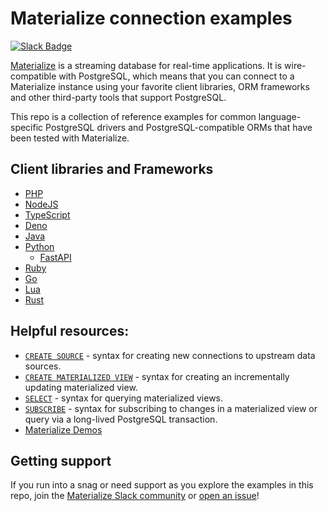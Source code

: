 # Materialize connection examples

[![Slack Badge](https://img.shields.io/badge/Join%20us%20on%20Slack!-blueviolet?style=flat&logo=slack&link=https://materialize.com/s/chat)](https://materialize.com/s/chat)

[Materialize](https://github.com/MaterializeInc/materialize) is a streaming database for real-time applications. It is wire-compatible with PostgreSQL, which means that you can connect to a Materialize instance using your favorite client libraries, ORM frameworks and other third-party tools that support PostgreSQL.

This repo is a collection of reference examples for common language-specific PostgreSQL drivers and PostgreSQL-compatible ORMs that have been tested with Materialize.

## Client libraries and Frameworks

- [PHP](./php)
- [NodeJS](./nodejs)
- [TypeScript](./typescript)
- [Deno](./deno)
- [Java](./java)
- [Python](./python)
  - [FastAPI](./fastapi)
- [Ruby](./ruby)
- [Go](./go)
- [Lua](./lua)
- [Rust](./rust)

## Helpful resources:

* [`CREATE SOURCE`](https://materialize.com/docs/sql/create-source/) - syntax for creating new connections to upstream data sources.
* [`CREATE MATERIALIZED VIEW`](https://materialize.com/docs/sql/create-materialized-view/) - syntax for creating an incrementally updating materialized view.
* [`SELECT`](https://materialize.com/docs/sql/select) - syntax for querying materialized views.
* [`SUBSCRIBE`](https://materialize.com/docs/sql/subscribe/) - syntax for subscribing to changes in a materialized view or query via a long-lived PostgreSQL transaction.
* [Materialize Demos](https://github.com/MaterializeInc/demos)

## Getting support

If you run into a snag or need support as you explore the examples in this repo, join the [Materialize Slack community](https://materialize.com/s/chat) or [open an issue](https://github.com/MaterializeInc/connection-examples/issues)!

